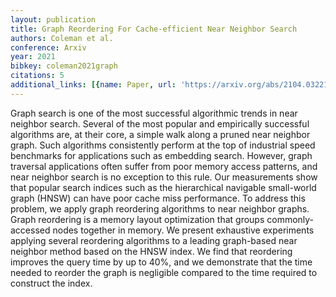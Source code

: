 ```yaml
---
layout: publication
title: Graph Reordering For Cache-efficient Near Neighbor Search
authors: Coleman et al.
conference: Arxiv
year: 2021
bibkey: coleman2021graph
citations: 5
additional_links: [{name: Paper, url: 'https://arxiv.org/abs/2104.03221'}]
---
```

Graph search is one of the most successful algorithmic trends in near
neighbor search. Several of the most popular and empirically successful
algorithms are, at their core, a simple walk along a pruned near neighbor
graph. Such algorithms consistently perform at the top of industrial speed
benchmarks for applications such as embedding search. However, graph traversal
applications often suffer from poor memory access patterns, and near neighbor
search is no exception to this rule. Our measurements show that popular search
indices such as the hierarchical navigable small-world graph (HNSW) can have
poor cache miss performance. To address this problem, we apply graph reordering
algorithms to near neighbor graphs. Graph reordering is a memory layout
optimization that groups commonly-accessed nodes together in memory. We present
exhaustive experiments applying several reordering algorithms to a leading
graph-based near neighbor method based on the HNSW index. We find that
reordering improves the query time by up to 40%, and we demonstrate that the
time needed to reorder the graph is negligible compared to the time required to
construct the index.